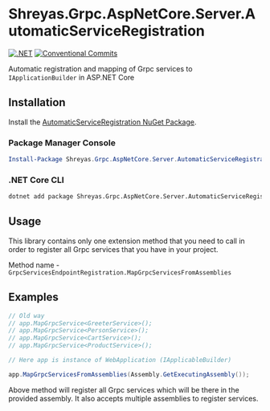 # Shreyas.Grpc.AspNetCore.Server.AutomaticServiceRegistration
[![.NET](https://github.com/ShreyasJejurkar/Grpc.AspNetCore.Server.AutomaticServiceRegistration/actions/workflows/dotnet.yml/badge.svg)](https://github.com/ShreyasJejurkar/Grpc.AspNetCore.Server.AutomaticServiceRegistration/actions/workflows/dotnet.yml)
[![Conventional Commits](https://img.shields.io/badge/Conventional%20Commits-1.0.0-yellow.svg)](https://conventionalcommits.org)

Automatic registration and mapping of Grpc services to `IApplicationBuilder` in ASP.NET Core

## Installation

Install the [AutomaticServiceRegistration NuGet Package](https://www.nuget.org/packages/Shreyas.Grpc.AspNetCore.Server.AutomaticServiceRegistration/).

### Package Manager Console

```powershell
Install-Package Shreyas.Grpc.AspNetCore.Server.AutomaticServiceRegistration
```

### .NET Core CLI

```bash
dotnet add package Shreyas.Grpc.AspNetCore.Server.AutomaticServiceRegistration
```

## Usage

This library contains only one extension method that you need to call in order to register all Grpc services that you have in your project. 

Method name - `GrpcServicesEndpointRegistration.MapGrpcServicesFromAssemblies`

## Examples

```csharp
// Old way
// app.MapGrpcService<GreeterService>();
// app.MapGrpcService<PersonService>();
// app.MapGrpcService<CartService>();
// app.MapGrpcService<ProductService>();

// Here app is instance of WebApplication (IApplicableBuilder)

app.MapGrpcServicesFromAssemblies(Assembly.GetExecutingAssembly());
```

Above method will register all Grpc services which will be there in the provided assembly. It also accepts multiple assemblies to register services.
